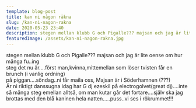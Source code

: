 ```yaml
---
template: blog-post
title: kan ni någon räkna
slug: /kan-ni-nagon-rakna
date: 2020-05-23 23:40
description: stegen mellan klubb G och Pigalle??? majsan och jag är lite oense om hur många fu..ing
featuredImage: /assets/kan-ni-nagon-rakna.jpg
---
```


stegen mellan klubb G och Pigalle??? majsan och jag är lite oense om hur många fu..ing  
steg det nu är….först man,kvinna,mittemellan som löser tvisten får en brunch (i vanlig ordning)  
på piggan….söndag..ni får maila oss, Majsan är i Söderhamnen (???)  
Är ni riktigt danssugna idag har G dj ezeskil på electrogolvet(great dj)….inte så många steg emellan alltså, om man kutar går det fortare….själv ska jag brottas med den blå kaninen hela natten…..puss..vi ses i rökrummet!!!

